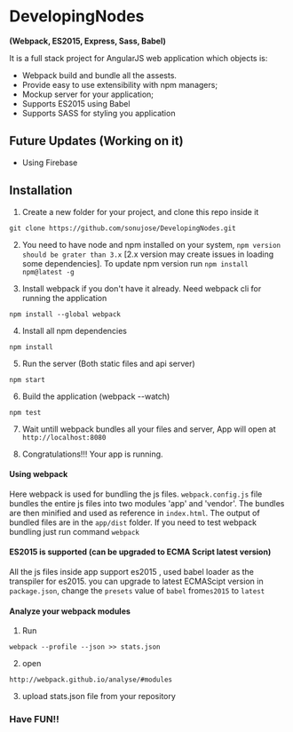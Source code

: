 # DevelopingNodes
**(Webpack, ES2015, Express, Sass, Babel)**  

It is a full stack project for AngularJS web application which objects is:
- Webpack build and bundle all the assests.
- Provide easy to use extensibility with npm managers;
- Mockup server for your application;
- Supports ES2015 using Babel 
- Supports SASS for styling you application

## Future Updates (Working on it)
- Using Firebase

## Installation

1) Create a new folder for your project, and clone this repo inside it
```
git clone https://github.com/sonujose/DevelopingNodes.git
```
2) You need to have node and npm installed on your system, `npm version should be grater than 3.x` [2.x version may create issues in loading some dependencies]. To update npm version run `npm install npm@latest -g`

3) Install webpack if you don't have it already. Need webpack cli for running the application 
```
npm install --global webpack
```
4) Install all npm dependencies
```
npm install
```
5) Run the server (Both static files and api server)
```
npm start
```
6) Build the application (webpack --watch)
```
npm test
```

7) Wait untill webpack bundles all your files and server, App will open at `http://localhost:8080`

8) Congratulations!!! Your app is running.

#### Using webpack
Here webpack is used for bundling the js files. `webpack.config.js` file bundles the entire js files into two modules 'app' and 'vendor'. The bundles are then minified and used as reference in `index.html`.
The output of bundled files are in the `app/dist` folder. If you need to test webpack bundling just run command `webpack` 

#### ES2015 is supported (can be upgraded to ECMA Script latest version) 
All the js files inside app support es2015 , used babel loader as the transpiler for es2015. you can upgrade to latest ECMAScipt version in `package.json`, change the `presets` value of `babel` from`es2015` to `latest`

#### Analyze your webpack modules
1) Run 
```
webpack --profile --json >> stats.json
```
2) open
```
http://webpack.github.io/analyse/#modules
```
3) upload stats.json file from your repository

### Have FUN!!


